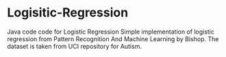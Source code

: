 # Logisitic-Regression
Java code code for Logistic Regression
Simple implementation of logistic regression from Pattern Recognition And Machine Learning by Bishop.
The dataset is taken from UCI repository for Autism.
